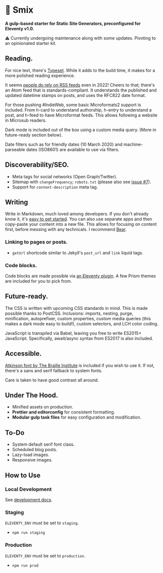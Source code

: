 # 🌻 Smix
__A gulp-based starter for Static Site Generators, preconfigured for Eleventy v1.0.__

⚠️ Currently undergoing maintenance along with some updates. Pivoting to an opinionated starter kit.

## Reading.

For nice text, there's [Typeset](https://www.npmjs.com/package/typeset). While it adds to the build time, it makes for a more polished reading experience.

It seems [people do rely on RSS feeds](https://twitter.com/mxbck/status/1490698469312536578) even in 2022! Cheers to that; there's an Atom feed that is standards-compliant. It understands the published and updated datetime stamps on posts, and uses the RFC822 date format.

For those pushing #IndieWeb, some basic Microformats2 support is included. From h-card to understand authorship, h-entry to understand a post, and h-feed to have Microformat feeds. This allows following a website in Microsub readers.

Dark mode is included out of the box using a custom media query. (More in future-ready section below).

Date filters such as for friendly dates (10 March 2020) and machine-parseable dates (ISO8601) are available to use via filters.

## Discoverability/SEO.

* Meta tags for social networks (Open Graph/Twitter).
* Sitemap with `changeFrequency`; `robots.txt` (please also see [issue #7](https://github.com/hirusi/smix-eleventy-starter/issues/7)).
* Support for `content-description` meta tag.

## Writing

Write in Markdown, much loved among developers. If you don't already know it, it's [easy to get started](https://commonmark.org/help/tutorial/). You can also use separate apps and then copy-paste your content into a new file. This allows for focusing on content first, before messing with any technicals. I recommend [Bear](https://bear.app/).

### Linking to pages or posts.

* `getUrl` shortcode similar to Jekyll's `post_url` and `link` liquid tags.

### Code blocks.

Code blocks are made possible via [an Eleventy plugin](https://www.11ty.dev/docs/plugins/syntaxhighlight/). A few Prism themes are included for you to pick from.

## Future-ready.

The CSS is written with upcoming CSS standards in mind. This is made possible thanks to PostCSS. Inclusions: imports, nesting, purge, minification, autoprefixer, custom properties, custom media queries (this makes a dark mode easy to build!), custom selectors, and LCH color coding.

JavaScript is transpiled via Babel, leaving you free to write ES2015+ JavaScript. Specifically, await/async syntax from ES2017 is also included.

## Accessible.

[Atkinson font by The Braille Institute](https://brailleinstitute.org/freefont) is included if you wish to use it. If not, there's a sans and serif fallback to system fonts.

Care is taken to have good contrast all around.

## Under The Hood.

* Minified assets on production.
* __Prettier and editorconfig__ for consistent formatting.
* __Modular gulp task files__ for easy configuration and modification.

## To-Do

* System default serif font class.
* Scheduled blog posts.
* Lazy-load images.
* Responsive images.

## How to Use

### Local Development

See [development docs](docs/development.md).

### Staging

`ELEVENTY_ENV` must be set to `staging`. 

* `npm run staging`

### Production

`ELEVENTY_ENV` must be set to `production`.

* `npm run prod`
